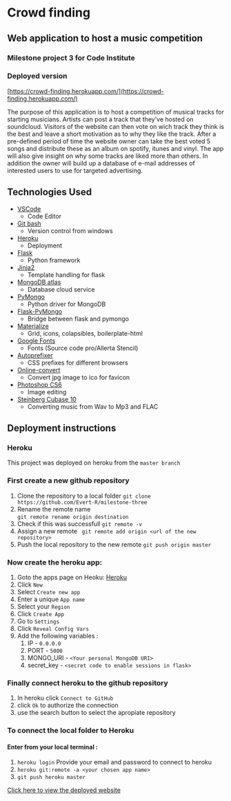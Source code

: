 # Crowd finding
## Web application to host a music competition
### Milestone project 3 for Code Institute

### Deployed version 
[https://crowd-finding.herokuapp.com/](https://crowd-finding.herokuapp.com/)

The purpose of this application is to host a competition of musical tracks for starting musicians. Artists can post a track that they’ve hosted on soundcloud. Visitors of the website can then vote on wich track they think is the best and leave a short motivation as to why they like the track. After a pre-defined period of time the website owner can take the best voted 5 songs and distribute these as an album on spotify, itunes and vinyl. The app will also give insight on why some tracks are liked more than others.  In addition the owner will build up a database of e-mail addresses of interested users to use for targeted advertising.

## Technologies Used
- [VSCode](https://code.visualstudio.com)
    - Code Editor
- [Git bash](https://gitforwindows.org)
    - Version control from windows
- [Heroku]()
    - Deployment
- [Flask](https://palletsprojects.com/p/flask)
    - Python framework
- [Jinja2](https://jinja.palletsprojects.com/en/2.11.x)
    - Template handling for flask
- [MongoDB atlas](https://www.mongodb.com)
    - Database cloud service
- [PyMongo](https://github.com/mongodb/mongo-python-driver)
    - Python driver for MongoDB
- [Flask-PyMongo](https://flask-pymongo.readthedocs.io/en/latest)
    - Bridge between flask and pymongo
- [Materialize](https://materializecss.com)
    - Grid, icons, colapsibles, boilerplate-html
- [Google Fonts](https://fonts.google.com)
    - Fonts (Source code pro/Allerta Stencil)
- [Autoprefixer](https://autoprefixer.github.io)
    - CSS prefixes for different browsers 
- [Online-convert](https://image.online-convert.com/convert-to-ico)
    - Convert jpg image to ico for favicon
- [Photoshop CS6](https://www.adobe.com/products/cs6.html)
    - Image editing 
- [Steinberg Cubase 10](https://new.steinberg.net/cubase/) 
    - Converting music from Wav to Mp3 and FLAC

## Deployment instructions
### Heroku
This project was deployed on heroku from the ```master branch```

### First create a new github repository
1. Clone the repository to a local folder 
    ``` git clone https://github.com/Evert-R/milestone-three ```
2. Rename the remote name     
    ``` git remote rename origin destination ```
3. Check if this was successfull
    ``` git remote -v ```
4. Assign a new remote
    ``` git remote add origin <url of the new repository>```
5. Push the local repository to the new remote
    ``` git push origin master ```

### Now create the heroku app:
1. Goto the apps page on Heoku: [Heroku](https://dashboard.heroku.com/apps)
2. Click ```New```
3. Select ```Create new app```
4. Enter a unique ```App name```
5. Select your ```Region```
6. Click ```Create App```
7. Go to ```Settings```
8. Click ```Reveal Config Vars```
9. Add the following variables :
    1. IP           -   ```0.0.0.0```
    2. PORT         -   ```5000```
    3. MONGO_URI    -   ```<Your personal MongoDB URI>```
    4. secret_key   -   ```<secret code to enable sessions in flask>```

### Finally connect heroku to the github repository
1. In heroku click ``` Connect to GitHub ```
2. click ```Ok``` to authorize the connection
3. use the search button to select the apropiate repository

### To connect the local folder to Heroku
#### Enter from your local terminal : 
1. ```heroku login```
      Provide your email and password to connect to heroku
2. ```heroku git:remote -a <your chosen app name>```
3. ```git push heroku master```


[Click here to view the deployed website](https://crowd-finding.herokuapp.com/)